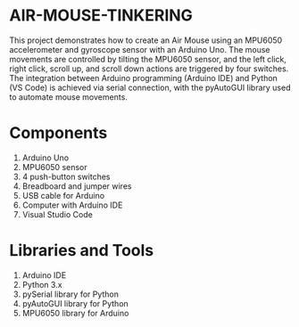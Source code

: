 # AIR-MOUSE-TINKERING

This project demonstrates how to create an Air Mouse using an MPU6050 accelerometer and gyroscope sensor with an Arduino Uno.
The mouse movements are controlled by tilting the MPU6050 sensor, and the left click, right click, scroll up, and scroll down actions are triggered by four switches.
The integration between Arduino programming (Arduino IDE) and Python (VS Code) is achieved via serial connection, with the pyAutoGUI library used to automate mouse movements.

# Components

1. Arduino Uno
2. MPU6050 sensor
3. 4 push-button switches
4. Breadboard and jumper wires
5. USB cable for Arduino
6. Computer with Arduino IDE
7. Visual Studio Code
   
# Libraries and Tools

1. Arduino IDE
2. Python 3.x
3. pySerial library for Python
4. pyAutoGUI library for Python
5. MPU6050 library for Arduino

